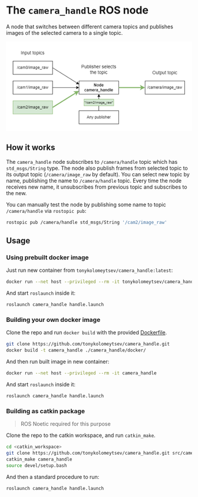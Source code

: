 # The `camera_handle` ROS node

A node that switches between different camera topics and publishes images of the selected camera to a single topic.

<p align="center">
  <img src="https://github.com/tonykolomeytsev/camera_handle/raw/master/media/diagram.png" alt="diagram"/>
</p>

## How it works

The `camera_handle` node subscribes to `/camera/handle` topic which has `std_msgs/String` type. The node also publish frames from selected topic to its output topic (`/camera/image_raw` by default). You can select new topic by name, publishing the name to `/camera/handle` topic. Every time the node receives new name, it unsubscribes from previous topic and subscribes to the new.

You can manually test the node by publishing some name to topic `/camera/handle` via `rostopic pub`:

```bash
rostopic pub /camera/handle std_msgs/String '/cam2/image_raw'
```

## Usage

### Using prebuilt docker image

Just run new container from `tonykolomeytsev/camera_handle:latest`:

```bash
docker run --net host --privileged --rm -it tonykolomeytsev/camera_handle:latest
```

And start `roslaunch` inside it:

```bash
roslaunch camera_handle handle.launch
```

### Building your own docker image

Clone the repo and run `docker build` with the provided [Dockerfile](https://github.com/tonykolomeytsev/camera_handle/blob/master/docker/Dockerfile).

```bash
git clone https://github.com/tonykolomeytsev/camera_handle.git
docker build -t camera_handle ./camera_handle/docker/
```

And then run built image in new container:

```bash
docker run --net host --privileged --rm -it camera_handle
```

And start `roslaunch` inside it:

```bash
roslaunch camera_handle handle.launch
```

### Building as catkin package

> ROS Noetic required for this purpose

Clone the repo to the catkin workspace, and run `catkin_make`.

```bash
cd <catkin_workspace>
git clone https://github.com/tonykolomeytsev/camera_handle.git src/camera_handle
catkin_make camera_handle
source devel/setup.bash
```

And then a standard procedure to run:
```bash
roslaunch camera_handle handle.launch
```
